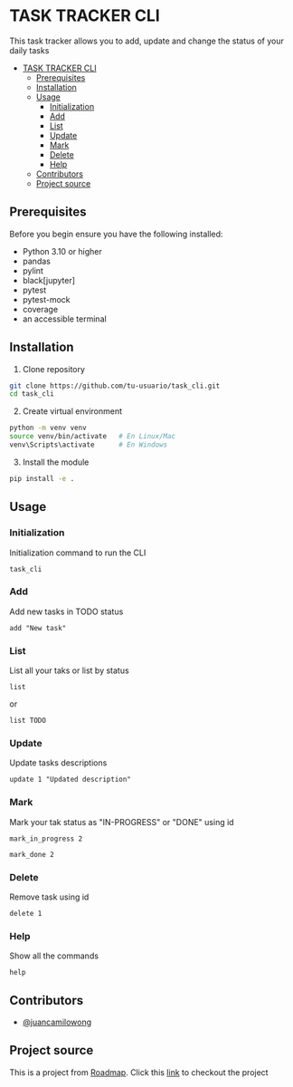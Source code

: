# TASK TRACKER CLI

This task tracker allows you to add, update and change the status of your daily tasks

- [TASK TRACKER CLI](#task-tracker-cli)
  - [Prerequisites](#prerequisites)
  - [Installation](#installation)
  - [Usage](#usage)
    - [Initialization](#initialization)
    - [Add](#add)
    - [List](#list)
    - [Update](#update)
    - [Mark](#mark)
    - [Delete](#delete)
    - [Help](#help)
  - [Contributors](#contributors)
  - [Project source](#project-source)

## Prerequisites

Before you begin ensure you have the following installed:

- Python 3.10 or higher
- pandas
- pylint
- black[jupyter]
- pytest
- pytest-mock
- coverage
- an accessible terminal

## Installation

1. Clone repository
```bash
git clone https://github.com/tu-usuario/task_cli.git
cd task_cli
```
2. Create virtual environment
```bash
python -m venv venv
source venv/bin/activate   # En Linux/Mac
venv\Scripts\activate      # En Windows
```
3. Install the module 
```bash
pip install -e .
```
## Usage

### Initialization
Initialization command to run the CLI
```
task_cli
```

### Add 
Add new tasks in TODO status

```
add "New task"
```

### List
List all your taks or list by status

```
list
```
or
```
list TODO
```
### Update 
Update tasks descriptions

```
update 1 "Updated description"
```

### Mark 
Mark your tak status as "IN-PROGRESS" or "DONE" using id
```
mark_in_progress 2
```

```
mark_done 2
```
### Delete 

Remove task using id
```
delete 1
```

### Help
Show all the commands
```
help
```
## Contributors

- [@juancamilowong](https://www.github.com/juancamilowong)

## Project source

This is a project from [Roadmap](https://www.roadmap.sh). Click this [link](https://roadmap.sh/projects/task-tracker) to checkout the project